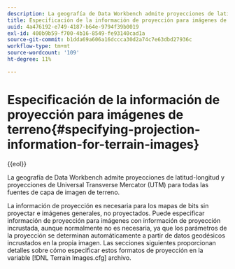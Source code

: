 ```yaml
---
description: La geografía de Data Workbench admite proyecciones de latitud-longitud y proyecciones de Universal Transverse Mercator (UTM) para todas las fuentes de capa de imagen de terreno.
title: Especificación de la información de proyección para imágenes de terreno
uuid: 4a476192-e749-4187-b64e-9794f39b0019
exl-id: 400b9b59-f700-4b16-8549-fe93140cad1a
source-git-commit: b1dda69a606a16dccca30d2a74c7e63dbd27936c
workflow-type: tm+mt
source-wordcount: '109'
ht-degree: 11%

---
```


# Especificación de la información de proyección para imágenes de terreno{#specifying-projection-information-for-terrain-images}

{{eol}}

La geografía de Data Workbench admite proyecciones de latitud-longitud y proyecciones de Universal Transverse Mercator (UTM) para todas las fuentes de capa de imagen de terreno.

La información de proyección es necesaria para los mapas de bits sin proyectar e imágenes generales, no proyectados. Puede especificar información de proyección para imágenes con información de proyección incrustada, aunque normalmente no es necesaria, ya que los parámetros de la proyección se determinan automáticamente a partir de datos geodésicos incrustados en la propia imagen. Las secciones siguientes proporcionan detalles sobre cómo especificar estos formatos de proyección en la variable [!DNL Terrain Images.cfg] archivo.
